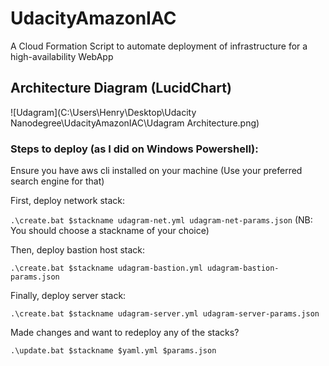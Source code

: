 # UdacityAmazonIAC
A Cloud Formation Script to automate deployment of infrastructure for a high-availability WebApp

## Architecture Diagram (LucidChart)
![Udagram](C:\Users\Henry\Desktop\Udacity Nanodegree\UdacityAmazonIAC\Udagram Architecture.png)

### Steps to deploy (as I did on Windows Powershell):

Ensure you have aws cli installed on your machine (Use your preferred search engine for that)

First, deploy network stack:

`.\create.bat $stackname udagram-net.yml udagram-net-params.json`   (NB: You should choose a stackname of your choice)

Then, deploy bastion host stack:

`.\create.bat $stackname udagram-bastion.yml udagram-bastion-params.json`

Finally, deploy server stack:

`.\create.bat $stackname udagram-server.yml udagram-server-params.json`



Made changes and want to redeploy any of the stacks?

`.\update.bat $stackname $yaml.yml $params.json`